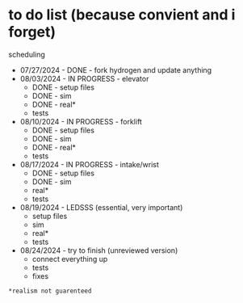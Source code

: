 # to do list (because convient and i forget)

scheduling

- 07/27/2024 - DONE - fork hydrogen and update anything
- 08/03/2024 - IN PROGRESS - elevator
    - DONE - setup files
    - DONE - sim
    - DONE - real*
    - tests
- 08/10/2024 - IN PROGRESS - forklift
    - DONE - setup files
    - DONE - sim
    - DONE - real*
    - tests
- 08/17/2024 - IN PROGRESS - intake/wrist
    - DONE - setup files
    - DONE - sim
    - real*
    - tests
- 08/19/2024 - LEDSSS (essential, very important)
    - setup files
    - sim
    - real*
    - tests
- 08/24/2024 - try to finish (unreviewed version)
    - connect everything up
    - tests
    - fixes

`*realism not guarenteed`
